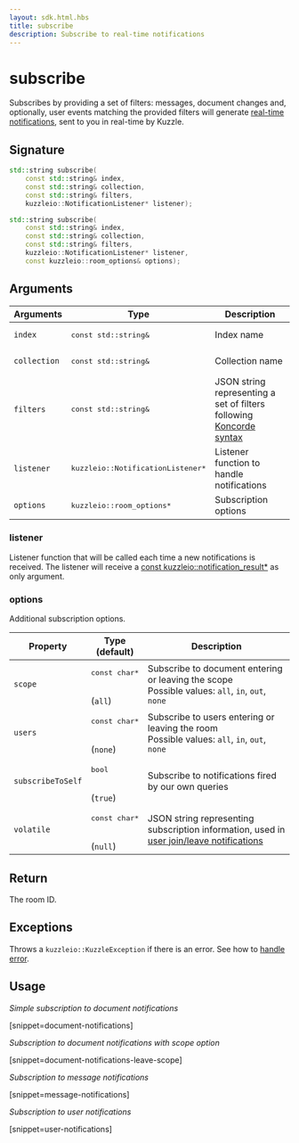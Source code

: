 ```yaml
---
layout: sdk.html.hbs
title: subscribe
description: Subscribe to real-time notifications
---
```


# subscribe

Subscribes by providing a set of filters: messages, document changes and, optionally, user events matching the provided filters will generate [real-time notifications](/api/1/essentials/notifications/), sent to you in real-time by Kuzzle.

## Signature

```cpp
std::string subscribe(
    const std::string& index,
    const std::string& collection,
    const std::string& filters,
    kuzzleio::NotificationListener* listener);

std::string subscribe(
    const std::string& index,
    const std::string& collection,
    const std::string& filters,
    kuzzleio::NotificationListener* listener,
    const kuzzleio::room_options& options);
```

## Arguments

| Arguments    | Type                                        | Description                                                                                          |
| ------------ | ------------------------------------------- | ---------------------------------------------------------------------------------------------------- |
| `index`      | <pre>const std::string&</pre>               | Index name                                                                                           |
| `collection` | <pre>const std::string&</pre>               | Collection name                                                                                      |
| `filters`    | <pre>const std::string&</pre>               | JSON string representing a set of filters following [Koncorde syntax](/koncorde/1/essentials/terms/) |
| `listener`   | <pre>kuzzleio::NotificationListener\*</pre> | Listener function to handle notifications                                                            |
| `options`    | <pre>kuzzleio::room_options\*</pre>         | Subscription options                                                                                 |

### listener

Listener function that will be called each time a new notifications is received.
The listener will receive a [const kuzzleio::notification_result\*](/sdk-reference/cpp/1/realtime-notifications) as only argument.

### options

Additional subscription options.

| Property          | Type<br/>(default)                   | Description                                                                                                                  |
| ----------------- | ------------------------------------ | ---------------------------------------------------------------------------------------------------------------------------- |
| `scope`           | <pre>const char\*</pre><br/>(`all`)  | Subscribe to document entering or leaving the scope<br/>Possible values: `all`, `in`, `out`, `none`                          |
| `users`           | <pre>const char\*</pre><br/>(`none`) | Subscribe to users entering or leaving the room<br/>Possible values: `all`, `in`, `out`, `none`                              |
| `subscribeToSelf` | <pre>bool</pre><br/>(`true`)         | Subscribe to notifications fired by our own queries                                                                          |
| `volatile`        | <pre>const char\*</pre><br/>(`null`) | JSON string representing subscription information, used in [user join/leave notifications](/api/1/essentials/volatile-data/) |

## Return

The room ID.

## Exceptions

Throws a `kuzzleio::KuzzleException` if there is an error. See how to [handle error](/sdk-reference/cpp/1/error-handling).

## Usage

_Simple subscription to document notifications_

[snippet=document-notifications]

_Subscription to document notifications with scope option_

[snippet=document-notifications-leave-scope]

_Subscription to message notifications_

[snippet=message-notifications]

_Subscription to user notifications_

[snippet=user-notifications]
